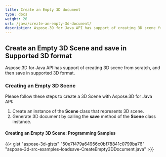 ```yaml
---
title: Create an Empty 3D document
type: docs
weight: 20
url: /java/create-an-empty-3d-document/
description: Aspose.3D for Java API has support of creating 3D scene from scratch, and then save in supported 3D format.
---
```


## **Create an Empty 3D Scene and save in Supported 3D format**
Aspose.3D for Java API has support of creating 3D scene from scratch, and then save in supported 3D format.
### **Creating an Empty 3D Scene**
Please follow these steps to create a 3D Scene with Aspose.3D for Java API:

1. Create an instance of the **Scene** class that represents 3D scene.
1. Generate 3D document by calling the **save** method of the **Scene** class instance.
#### **Creating an Empty 3D Scene: Programming Samples**
{{< gist "aspose-3d-gists" "50e7f479a64956c0bf78841c0799ba76" "aspose-3d-src-examples-loadsave-CreateEmpty3DDocument.java" >}}




